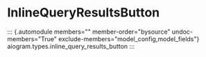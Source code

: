 # InlineQueryResultsButton

::: {.automodule members="" member-order="bysource" undoc-members="True" exclude-members="model_config,model_fields"}
aiogram.types.inline_query_results_button
:::
